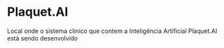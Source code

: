 # Plaquet.AI
Local onde o sistema clinico que contem a Inteligência Artificial Plaquet.AI está sendo desenvolvido
